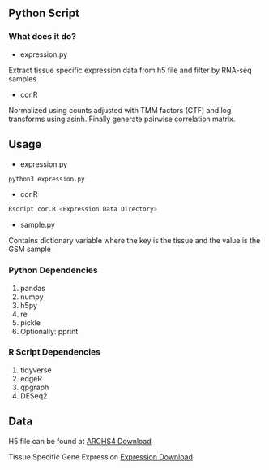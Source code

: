 ## Python Script

### What does it do?
- expression.py

Extract tissue specific expression data from h5 file and filter by RNA-seq samples. 

- cor.R

Normalized using counts adjusted with TMM factors (CTF) and log transforms using asinh. Finally generate pairwise correlation matrix. 

## Usage
- expression.py  
```bash
python3 expression.py
```
- cor.R
```bash
Rscript cor.R <Expression Data Directory>
```
- sample.py

Contains dictionary variable where the key is the tissue and the value is the GSM sample 

### Python Dependencies

1. pandas 
2. numpy 
3. h5py 
4. re
5. pickle
6. Optionally: pprint

### R Script Dependencies

1. tidyverse
2. edgeR
3. qpgraph
4. DESeq2

## Data
H5 file can be found at [ARCHS4 Download](https://maayanlab.cloud/archs4/download.html)

Tissue Specific Gene Expression [Expression Download](https://www.dropbox.com/sh/9f2e55b5raj2sce/AACD_elmL0SWN3iIrHeYuEpua?dl=0)
